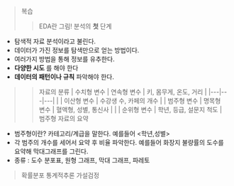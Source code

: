 > 복습
>> EDA란 그림! 분석의 **첫** 단계
* 탐색적 자료 분석이라고 불린다.
* 데이터가 가진 정보를 탐색만으로 얻는 방법이다.
* 여러가지 방법을 통해 정보를 유추한다.
* **다양한 시도** 를 해야 한다
* **데이터의 패턴이나 규칙** 파악해야 한다.
>> 자료의 분류
| 수치형 변수   | 연속형 변수  | 키, 몸무게, 온도, 거리   |
|---|---|---|
|   | 이산형 변수  | 수강생 수, 카페의 개수   |
| 범주형 변수  | 명목형 변수  | 혈액형, 성별, 통신사  |
|   | 순위형 변수   | 학년, 등급, 설문지 척도   |
>> 범주형 자료의 요약
* 범주형이란? 카테고리/계급을 말한다. 예를들어 <학년,성별>
* 각 범주의 개수를 세어서 요약 후 비율 파악한다. 예를들어 화장지 불량률의 도수를 요약해 막대그래프를 그린다.
* 종류 : 도수 분포표, 원형 그래프, 막대 그래프, 파레토
> 확률분포
> 통계적추론
> 가설검정
